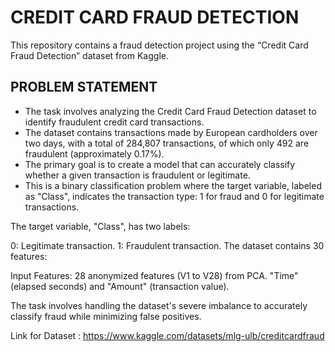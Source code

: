 # CREDIT CARD FRAUD DETECTION

This repository contains a fraud detection project using the “Credit Card Fraud Detection” dataset from Kaggle.  

## PROBLEM STATEMENT
- The task involves analyzing the Credit Card Fraud Detection dataset to identify fraudulent credit card transactions. 
- The dataset contains transactions made by European cardholders over two days, with a total of 284,807 transactions, of which only 492 are fraudulent (approximately 0.17%). 
- The primary goal is to create a model that can accurately classify whether a given transaction is fraudulent or legitimate. 
- This is a binary classification problem where the target variable, labeled as "Class", indicates the transaction type: 1 for fraud and 0 for legitimate transactions.

The target variable, "Class", has two labels:

0: Legitimate transaction. 1: Fraudulent transaction. The dataset contains 30 features:

Input Features: 28 anonymized features (V1 to V28) from PCA. "Time" (elapsed seconds) and "Amount" (transaction value).

The task involves handling the dataset's severe imbalance to accurately classify fraud while minimizing false positives.

Link for Dataset : https://www.kaggle.com/datasets/mlg-ulb/creditcardfraud
